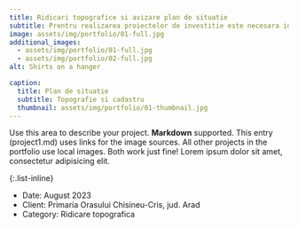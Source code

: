 ```yaml
---
title: Ridicari topografice si avizare plan de situatie
subtitle: Prentru realizarea proiectelor de investitie este necesara identificarea zonei impreuna cu toate caracteristicile particulare. Pentru acest lucru, este necesar realizarea unui plan de situatie, in functie de dimensiunile proiectului si dimnesiunea zonei de studiu.
image: assets/img/portfolio/01-full.jpg
additional_images:
  - assets/img/portfolio/01-full.jpg
  - assets/img/portfolio/02-full.jpg
alt: Shirts on a hanger

caption:
  title: Plan de situatie
  subtitle: Topografie si cadastru
  thumbnail: assets/img/portfolio/01-thumbnail.jpg
---
```

Use this area to describe your project. **Markdown** supported. This entry (project1.md) uses links for the image sources. All other projects in the portfolio use local images. Both work just fine! Lorem ipsum dolor sit amet, consectetur adipisicing elit. 

{:.list-inline}
- Date: August 2023
- Client: Primaria Orasului Chisineu-Cris, jud. Arad
- Category: Ridicare topografica

